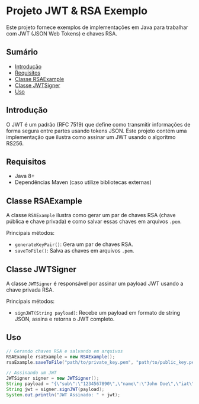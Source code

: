 # Projeto JWT & RSA Exemplo

Este projeto fornece exemplos de implementações em Java para trabalhar com JWT (JSON Web Tokens) e chaves RSA.

## Sumário

- [Introdução](#introdução)
- [Requisitos](#requisitos)
- [Classe RSAExample](#classe-rsaexample)
- [Classe JWTSigner](#classe-jwtsigner)
- [Uso](#uso)

## Introdução

O JWT é um padrão (RFC 7519) que define como transmitir informações de forma segura entre partes usando tokens JSON. Este projeto contém uma implementação que ilustra como assinar um JWT usando o algoritmo RS256.

## Requisitos

- Java 8+
- Dependências Maven (caso utilize bibliotecas externas)

## Classe RSAExample

A classe `RSAExample` ilustra como gerar um par de chaves RSA (chave pública e chave privada) e como salvar essas chaves em arquivos `.pem`.

Principais métodos:

- `generateKeyPair()`: Gera um par de chaves RSA.
- `saveToFile()`: Salva as chaves em arquivos `.pem`.

## Classe JWTSigner

A classe `JWTSigner` é responsável por assinar um payload JWT usando a chave privada RSA.

Principais métodos:

- `signJWT(String payload)`: Recebe um payload em formato de string JSON, assina e retorna o JWT completo.

## Uso

```java
// Gerando chaves RSA e salvando em arquivos
RSAExample rsaExample = new RSAExample();
rsaExample.saveToFile("path/to/private_key.pem", "path/to/public_key.pem");

// Assinando um JWT
JWTSigner signer = new JWTSigner();
String payload = "{\"sub\":\"1234567890\",\"name\":\"John Doe\",\"iat\":1516239022}";
String jwt = signer.signJWT(payload);
System.out.println("JWT Assinado: " + jwt);
```
